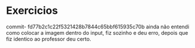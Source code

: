 # Exercicios
commit- fd77b2c1c22f5321428b7844c65bbf615935c70b 
ainda não entendi como colocar a imagem dentro do input, fiz sozinho e deu erro, depois que fiz identico ao professor deu certo.
